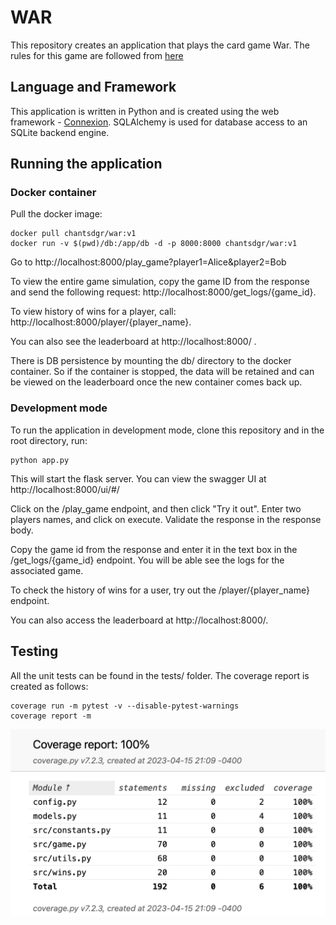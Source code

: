 # WAR

This repository creates an application that plays the card game War. The rules for this game are followed from [here](https://bicyclecards.com/how-to-play/war/)

## Language and Framework

This application is written in Python and is created using the web framework - [Connexion](https://connexion.readthedocs.io/en/latest/). SQLAlchemy is used for database access to an SQLite backend engine.

## Running the application

### Docker container
Pull the docker image:
```
docker pull chantsdgr/war:v1
docker run -v $(pwd)/db:/app/db -d -p 8000:8000 chantsdgr/war:v1
```
Go to http://localhost:8000/play_game?player1=Alice&player2=Bob

To view the entire game simulation, copy the game ID from the response and send the following request:
http://localhost:8000/get_logs/{game_id}.

To view history of wins for a player, call:
http://localhost:8000/player/{player_name}.

You can also see the leaderboard at http://localhost:8000/ .

There is DB persistence by mounting the db/ directory to the docker container. So if the container is stopped, the data will be retained and can be viewed on the leaderboard once the new container comes back up.

### Development mode

To run the application in development mode, clone this repository and in the root directory, run:
```
python app.py
```
This will start the flask server. You can view the swagger UI at http://localhost:8000/ui/#/

Click on the /play_game endpoint, and then click "Try it out".
Enter two players names, and click on execute. Validate the response in the response body.

Copy the game id from the response and enter it in the text box in the /get_logs/{game_id} endpoint. You will be able see the logs for the associated game.

To check the history of wins for a user, try out the /player/{player_name} endpoint.

You can also access the leaderboard at http://localhost:8000/.


## Testing

All the unit tests can be found in the tests/ folder. The coverage report is created as follows:

```
coverage run -m pytest -v --disable-pytest-warnings
coverage report -m
```

![Coverage Report](images/coverage.png?raw=true "Coverage Report")



